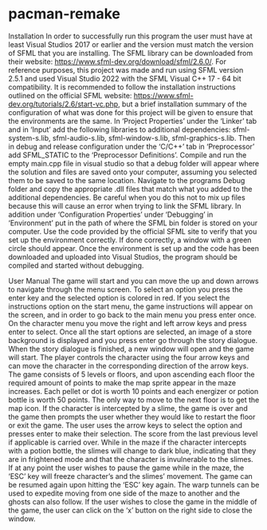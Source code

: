 # pacman-remake

Installation
In order to successfully run this program the user must have at least Visual Studios 2017 or earlier and the version must match the version of SFML that you are installing. The SFML library can be downloaded from their website: https://www.sfml-dev.org/download/sfml/2.6.0/. For reference purposes, this project was made and run using SFML version 2.5.1 and used Visual Studio 2022 with the SFML Visual C++ 17 - 64 bit compatibility. It is recommended to follow the installation instructions outlined on the official SFML website: https://www.sfml-dev.org/tutorials/2.6/start-vc.php, but a brief installation summary of the configuration of what was done for this project will be given to ensure that the environments are the same. In ‘Project Properties’ under the ‘Linker’ tab and in ‘Input’ add the following libraries to additional dependencies: sfml-system-s.lib, sfml-audio-s.lib, sfml-window-s.lib, sfml-graphics-s.lib. Then in debug and release configuration under the ‘C/C++’ tab in ‘Preprocessor’ add SFML_STATIC to the ‘Preprocessor Definitions’. Compile and run the empty main.cpp file in visual studio so that a debug folder will appear where the solution and files are saved onto your computer, assuming you selected them to be saved to the same location. Navigate to the programs Debug folder and copy the appropriate .dll files that match what you added to the additional dependencies. Be careful when you do this not to mix up files because this will cause an error when trying to link the SFML library. In addition under ‘Configuration Properties’ under ‘Debugging’ in ‘Environment’ put in the path of where the SFML bin folder is stored on your computer. Use the code provided by the official SFML site to verify that you set up the environment correctly. If done correctly, a window with a green circle should appear.  Once the environment is set up and the code has been downloaded and uploaded into Visual Studios, the program should be compiled and started without debugging.

User Manual
The game will start and you can move the up and down arrows to navigate through the menu screen. To select an option you press the enter key and the selected option is colored in red. If you select the instructions option on the start menu, the game instructions will appear on the screen, and in order to go back to the main menu you press enter once.  On the character menu you move the right and left arrow keys and press enter to select. Once all the start options are selected, an image of a store background is displayed and you press enter go through the story dialogue. When the story dialogue is finished, a new window will open and the game will start. The player controls the character using the four arrow keys and can move the character in the corresponding direction of the arrow keys. The game consists of 5 levels or floors, and upon ascending each floor the required amount of points to make the map sprite appear in the maze increases. Each pellet or dot is worth 10 points and each energizer or potion bottle is worth 50 points. The only way to move to the next floor is to get the map icon. If the character is intercepted by a slime, the game is over and the game then prompts the user whether they would like to restart the floor or exit the game. The user uses the arrow keys to select the option and presses enter to make their selection. The score from the last previous level if applicable is carried over. While in the maze if the character intercepts with a potion bottle, the slimes will change to dark blue, indicating that they are in frightened mode and that the character is invulnerable to the slimes. If at any point the user wishes to pause the game while in the maze, the ‘ESC’ key will freeze character’s and the slimes’ movement. The game can be resumed again upon hitting the ‘ESC’ key again. The warp tunnels can be used to expedite moving from one side of the maze to another and the ghosts can also follow. If the user wishes to close the game in the middle of the game, the user can click on the ‘x’ button on the right side to close the window. 
